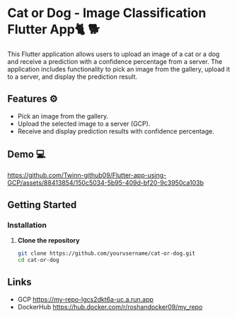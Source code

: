 # Cat or Dog - Image Classification Flutter App🐈 🐕

This Flutter application allows users to upload an image of a cat or a dog and receive a prediction with a confidence percentage from a server. The application includes functionality to pick an image from the gallery, upload it to a server, and display the prediction result.

## Features ⚙️
   
- Pick an image from the gallery.
- Upload the selected image to a server (GCP).
- Receive and display prediction results with confidence percentage.


## Demo 💻



https://github.com/Twinn-github09/Flutter-app-using-GCP/assets/88413854/150c5034-5b95-409d-bf20-9c3950ca103b



## Getting Started

### Installation

1. **Clone the repository**

   ```bash
   git clone https://github.com/yourusername/cat-or-dog.git
   cd cat-or-dog

## Links 
- GCP https://my-repo-lgcs2dkt6a-uc.a.run.app
- DockerHub https://hub.docker.com/r/roshandocker09/my_repo
